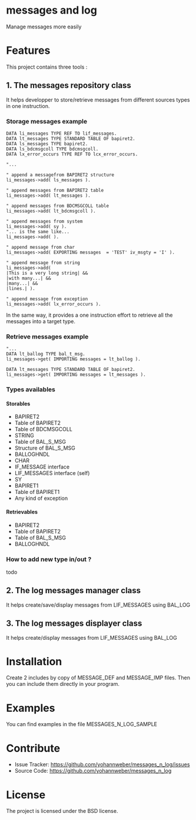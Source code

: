 # messages and log
Manage messages more easily

# Features
This project contains three tools :

## 1. The messages repository class
It helps developper to store/retrieve messages from different sources types in one instruction.

### Storage messages example
```abap
DATA li_messages TYPE REF TO lif_messages.
DATA lt_messages TYPE STANDARD TABLE OF bapiret2.
DATA ls_messages TYPE bapiret2.
DATA ls_bdcmsgcoll TYPE bdcmsgcoll.
DATA lx_error_occurs TYPE REF TO lcx_error_occurs.

"...

" append a messagefrom BAPIRET2 structure
li_messages->add( ls_messages ).

" append messages from BAPIRET2 table
li_messages->add( lt_messages ).

" append messages from BDCMSGCOLL table
li_messages->add( lt_bdcmsgcoll ).

" append messages from system
li_messages->add( sy ).
"... is the same like...
li_messages->add( ).

" append message from char
li_messages->add( EXPORTING messages  = 'TEST' iv_msgty = 'I' ).

" append message from string
li_messages->add(
|This is a very long string| &&
|with many...| &&
|many...| &&
|lines.| ).

" append message from exception
li_messages->add( lx_error_occurs ).
```
In the same way, it provides a one instruction effort to retrieve all the messages into a target type.

### Retrieve messages example
```abap
"...
DATA lt_ballog TYPE bal_t_msg.
li_messages->get( IMPORTING messages = lt_ballog ).

DATA lt_messages TYPE STANDARD TABLE OF bapiret2.
li_messages->get( IMPORTING messages = lt_messages ).
```

### Types availables
#### Storables
- BAPIRET2
- Table of BAPIRET2
- Table of BDCMSGCOLL
- STRING
- Table of BAL_S_MSG
- Structure of BAL_S_MSG
- BALLOGHNDL
- CHAR
- IF_MESSAGE interface
- LIF_MESSAGES interface (self)
- SY
- BAPIRET1 
- Table of BAPIRET1
- Any kind of exception

#### Retrievables
- BAPIRET2
- Table of BAPIRET2
- Table of BAL_S_MSG
- BALLOGHNDL

### How to add new type in/out ?
todo

## 2. The log messages manager class
It helps create/save/display messages from LIF_MESSAGES using BAL_LOG

## 3. The log messages displayer class
It helps create/display messages from LIF_MESSAGES using BAL_LOG

# Installation
Create 2 includes by copy of MESSAGE_DEF and MESSAGE_IMP files.
Then you can include them directly in your program.

# Examples
You can find examples in the file MESSAGES_N_LOG_SAMPLE

# Contribute
- Issue Tracker: https://github.com/yohannweber/messages_n_log/issues
- Source Code: https://github.com/yohannweber/messages_n_log

# License
The project is licensed under the BSD license.
